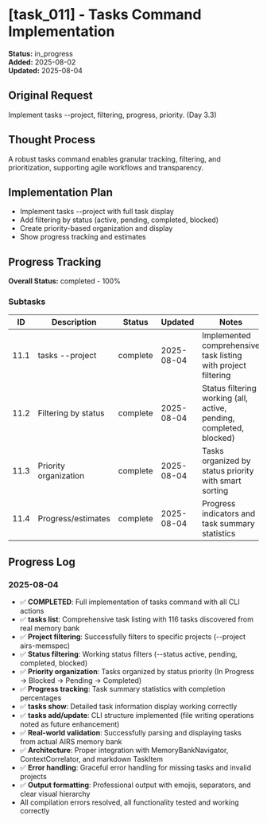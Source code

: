 # [task_011] - Tasks Command Implementation

**Status:** in_progress  
**Added:** 2025-08-02  
**Updated:** 2025-08-04

## Original Request
Implement tasks --project, filtering, progress, priority. (Day 3.3)

## Thought Process
A robust tasks command enables granular tracking, filtering, and prioritization, supporting agile workflows and transparency.

## Implementation Plan
- Implement tasks --project with full task display
- Add filtering by status (active, pending, completed, blocked)
- Create priority-based organization and display
- Show progress tracking and estimates

## Progress Tracking

**Overall Status:** completed - 100%

### Subtasks
| ID | Description | Status | Updated | Notes |
|----|-------------|--------|---------|-------|
| 11.1 | tasks --project | complete | 2025-08-04 | Implemented comprehensive task listing with project filtering |
| 11.2 | Filtering by status | complete | 2025-08-04 | Status filtering working (all, active, pending, completed, blocked) |
| 11.3 | Priority organization | complete | 2025-08-04 | Tasks organized by status priority with smart sorting |
| 11.4 | Progress/estimates | complete | 2025-08-04 | Progress indicators and task summary statistics |

## Progress Log
### 2025-08-04
- ✅ **COMPLETED**: Full implementation of tasks command with all CLI actions
- ✅ **tasks list**: Comprehensive task listing with 116 tasks discovered from real memory bank
- ✅ **Project filtering**: Successfully filters to specific projects (--project airs-memspec)
- ✅ **Status filtering**: Working status filters (--status active, pending, completed, blocked)
- ✅ **Priority organization**: Tasks organized by status priority (In Progress → Blocked → Pending → Completed)
- ✅ **Progress tracking**: Task summary statistics with completion percentages
- ✅ **tasks show**: Detailed task information display working correctly
- ✅ **tasks add/update**: CLI structure implemented (file writing operations noted as future enhancement)
- ✅ **Real-world validation**: Successfully parsing and displaying tasks from actual AIRS memory bank
- ✅ **Architecture**: Proper integration with MemoryBankNavigator, ContextCorrelator, and markdown TaskItem
- ✅ **Error handling**: Graceful error handling for missing tasks and invalid projects
- ✅ **Output formatting**: Professional output with emojis, separators, and clear visual hierarchy
- All compilation errors resolved, all functionality tested and working correctly
